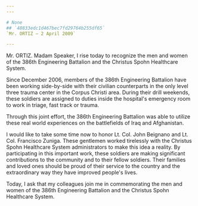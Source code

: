 ```yaml
---
---

# None
## `48833edc1d467bec7fd29764b255df65`
`Mr. ORTIZ — 2 April 2009`

---
```



Mr. ORTIZ. Madam Speaker, I rise today to recognize the men and women 
of the 386th Engineering Battalion and the Christus Spohn Healthcare 
System.

Since December 2006, members of the 386th Engineering Battalion have 
been working side-by-side with their civilian counterparts in the only 
level three trauma center in the Corpus Christi area. During their 
drill weekends, these soldiers are assigned to duties inside the 
hospital's emergency room to work in triage, fast track or trauma.

Through this joint effort, the 386th Engineering Battalion was able 
to utilize these real world experiences on the battlefields of Iraq and 
Afghanistan.

I would like to take some time now to honor Lt. Col. John Beignano 
and Lt. Col. Francisco Zuniga. These gentlemen worked tirelessly with 
the Christus Spohn Healthcare System administrators to make this idea a 
reality. By participating in this important work, these soldiers are 
making significant contributions to the community and to their fellow 
soldiers. Their families and loved ones should be proud of their 
service to the country and the extraordinary way they have improved 
people's lives.

Today, I ask that my colleagues join me in commemorating the men and 
women of the 386th Engineering Battalion and the Christus Spohn 
Healthcare System.
